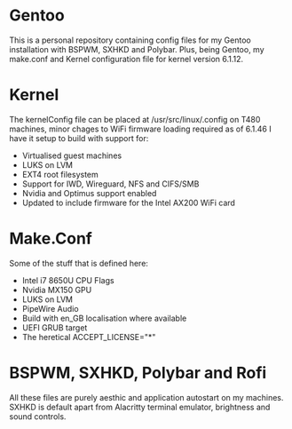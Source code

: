 # Gentoo

This is a personal repository containing config files for my Gentoo
installation with BSPWM, SXHKD and Polybar. Plus, being Gentoo, my make.conf
and Kernel configuration file for kernel version 6.1.12.

# Kernel
The kernelConfig file can be placed at /usr/src/linux/.config on T480 machines, minor chages to WiFi firmware loading required as of 6.1.46
I have it setup to build with support for:
- Virtualised guest machines
- LUKS on LVM
- EXT4 root filesystem
- Support for IWD, Wireguard, NFS and CIFS/SMB
- Nvidia and Optimus support enabled
- Updated to include firmware for the Intel AX200 WiFi card

# Make.Conf
Some of the stuff that is defined here:
- Intel i7 8650U CPU Flags
- Nvidia MX150 GPU
- LUKS on LVM
- PipeWire Audio
- Build with en_GB localisation where available
- UEFI GRUB target
- The heretical ACCEPT_LICENSE="*"

# BSPWM, SXHKD, Polybar and Rofi
All these files are purely aesthic and application autostart on my machines. SXHKD is default apart from Alacritty terminal emulator, brightness and sound controls.
